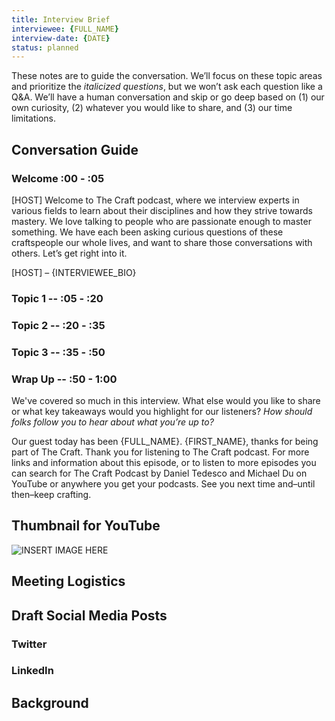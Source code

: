 ```yaml
---
title: Interview Brief
interviewee: {FULL_NAME}
interview-date: {DATE}
status: planned
---
```


These notes are to guide the conversation. We’ll focus on these topic areas and prioritize the _italicized questions_, but we won’t ask each question like a Q&A. We’ll have a human conversation and skip or go deep based on (1) our own curiosity, (2) whatever you would like to share, and (3) our time limitations.

## Conversation Guide

### Welcome :00 - :05

[HOST] Welcome to The Craft podcast, where we interview experts in various fields to learn about their disciplines and how they strive towards mastery. We love talking to people who are passionate enough to master something. We have each been asking curious questions of these craftspeople our whole lives, and want to share those conversations with others. Let’s get right into it.

[HOST] – {INTERVIEWEE_BIO}

### Topic 1 -- :05 - :20

### Topic 2 -- :20 - :35

### Topic 3 -- :35 - :50

### Wrap Up -- :50 - 1:00

We've covered so much in this interview. What else would you like to share or what key takeaways would you highlight for our listeners? _How should folks follow you to hear about what you’re up to?_

Our guest today has been {FULL_NAME}. {FIRST_NAME}, thanks for being part of The Craft. Thank you for listening to The Craft podcast. For more links and information about this episode, or to listen to more episodes you can search for The Craft Podcast by Daniel Tedesco and Michael Du on YouTube or anywhere you get your podcasts. See you next time and–until then–keep crafting.

## Thumbnail for YouTube

![INSERT IMAGE HERE](./thumbnails/{FULL_NAME_UNDERSCORE}.jpg)

## Meeting Logistics

## Draft Social Media Posts

### Twitter

### LinkedIn

## Background
